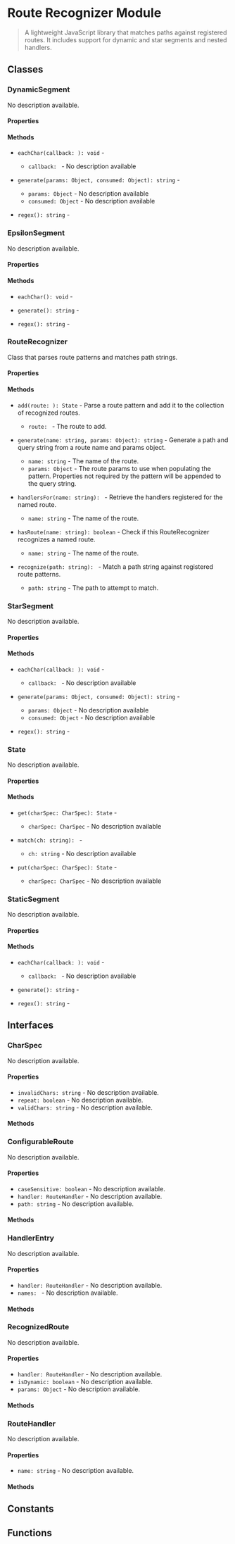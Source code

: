 # Route Recognizer Module

> A lightweight JavaScript library that matches paths against registered routes. It includes support for dynamic and star segments and nested handlers.

## Classes


### DynamicSegment

No description available.

#### Properties


#### Methods


* `eachChar(callback: ): void` - 
  * `callback: ` - No description available


* `generate(params: Object, consumed: Object): string` - 
  * `params: Object` - No description available
  * `consumed: Object` - No description available


* `regex(): string` - 



### EpsilonSegment

No description available.

#### Properties


#### Methods


* `eachChar(): void` - 


* `generate(): string` - 


* `regex(): string` - 



### RouteRecognizer

Class that parses route patterns and matches path strings.

#### Properties


#### Methods


* `add(route: ): State` - Parse a route pattern and add it to the collection of recognized routes.
  * `route: ` - The route to add.



* `generate(name: string, params: Object): string` - Generate a path and query string from a route name and params object.
  * `name: string` - The name of the route.
  * `params: Object` - The route params to use when populating the pattern.
 Properties not required by the pattern will be appended to the query string.


* `handlersFor(name: string): ` - Retrieve the handlers registered for the named route.
  * `name: string` - The name of the route.


* `hasRoute(name: string): boolean` - Check if this RouteRecognizer recognizes a named route.
  * `name: string` - The name of the route.


* `recognize(path: string): ` - Match a path string against registered route patterns.
  * `path: string` - The path to attempt to match.



### StarSegment

No description available.

#### Properties


#### Methods


* `eachChar(callback: ): void` - 
  * `callback: ` - No description available


* `generate(params: Object, consumed: Object): string` - 
  * `params: Object` - No description available
  * `consumed: Object` - No description available


* `regex(): string` - 



### State

No description available.

#### Properties


#### Methods


* `get(charSpec: CharSpec): State` - 
  * `charSpec: CharSpec` - No description available


* `match(ch: string): ` - 
  * `ch: string` - No description available


* `put(charSpec: CharSpec): State` - 
  * `charSpec: CharSpec` - No description available



### StaticSegment

No description available.

#### Properties


#### Methods


* `eachChar(callback: ): void` - 
  * `callback: ` - No description available


* `generate(): string` - 


* `regex(): string` - 



## Interfaces


### CharSpec

No description available.

#### Properties

* `invalidChars: string` - No description available.
* `repeat: boolean` - No description available.
* `validChars: string` - No description available.

#### Methods



### ConfigurableRoute

No description available.

#### Properties

* `caseSensitive: boolean` - No description available.
* `handler: RouteHandler` - No description available.
* `path: string` - No description available.

#### Methods



### HandlerEntry

No description available.

#### Properties

* `handler: RouteHandler` - No description available.
* `names: ` - No description available.

#### Methods



### RecognizedRoute

No description available.

#### Properties

* `handler: RouteHandler` - No description available.
* `isDynamic: boolean` - No description available.
* `params: Object` - No description available.

#### Methods



### RouteHandler

No description available.

#### Properties

* `name: string` - No description available.

#### Methods



## Constants


## Functions

